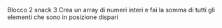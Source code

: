 Blocco 2 
snack 3
Crea un array di numeri interi e fai la somma di tutti gli elementi che sono in posizione dispari